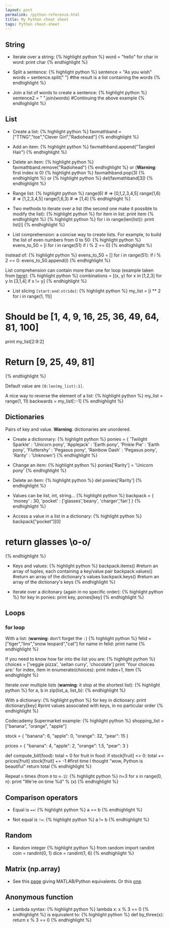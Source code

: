 ```yaml
---
layout: post
permalink: /python-reference.html
title: My Python cheat sheet
tags: Python cheat-sheet
---
```

## String
* Iterate over a string:
{% highlight python %}
word = "hello"
for char in word:
    print char
{% endhighlight %}

* Split a sentence:
{% highlight python %}
sentence = "As you wish"
words = sentence.split(" ") #the result is a list containing the words
{% endhighlight %}

* Join a list of words to create a sentence:
{% highlight python %}
sentence2 = " ".join(words) #Continuing the above example
{% endhighlight %}

## List
* Create a list:
{% highlight python %}
favmathband = ["TTNG","toe","Clever Girl","Radiohead"]
{% endhighlight %}

* Add an item:
{% highlight python %}
favmathband.append("Tangled Hair")
{% endhighlight %}

* Delete an item:
{% highlight python %}
favmathband.remove("Radiohead")
{% endhighlight %}
or (**Warning**: first index is 0)
{% highlight python %}
favmathband.pop(3)
{% endhighlight %}
or
{% highlight python %}
del(favmathband[3])
{% endhighlight %}

* Range list:
{% highlight python %}
range(6) # => [0,1,2,3,4,5]
range(1,6) # => [1,2,3,4,5]
range(1,6,3) # => [1,4]
{% endhighlight %}

* Two methods to iterate over a list (the second one make it possible to modify the list):
{% highlight python %}
for item in list:
    print item
{% endhighlight %}
{% highlight python %}
for i in range(len(list)):
    print list[i]
{% endhighlight %}

* List comprehension: a concise way to create lists. For example, to build the list of even numbers from 0 to 50:
{% highlight python %}
evens_to_50 = [i for i in range(51) if i % 2 == 0]
{% endhighlight %}

instead of:
{% highlight python %}
evens_to_50 = []
for i in range(51):
    if i % 2 == 0:
        evens_to_50.append(i)
{% endhighlight %}

List comprehension can contain more than one for loop (example taken from [here](http://intermediatepythonista.com/python-comprehensions)):
{% highlight python %}
combinations = [(x, y) for x in [1,2,3] for y in [3,1,4] if x != y]
{% endhighlight %}

* List slicing `[start:end:stride]`:
{% highlight python %}
my_list = [i ** 2 for i in range(1, 11)]
# Should be [1, 4, 9, 16, 25, 36, 49, 64, 81, 100]

print my_list[2:9:2]
# Return [9, 25, 49, 81]
{% endhighlight %}

Default value are `[0:len(my_list):1]`.

A nice way to reverse the element of a list:
{% highlight python %}
my_list = range(1, 11)
backwards = my_list[::-1]
{% endhighlight %}

## Dictionaries
Pairs of key and value. **Warning**: dictionaries are unordered.
* Create a dictionnary:
{% highlight python %}
ponies = { 'Twilight Sparkle' : 'Unicorn pony',
'Applejack' : 'Earth pony',
'Pinkie Pie' : 'Earth pony',
'Fluttershy' : 'Pegasus pony',
'Rainbow Dash' : 'Pegasus pony',
'Rarity' : 'Unknown'}
{% endhighlight %}

* Change an item:
{% highlight python %}
ponies['Rarity'] = 'Unicorn pony'
{% endhighlight %}

* Delete an item:
{% highlight python %}
del ponies['Rarity']
{% endhighlight %}

* Values can be list, int, string...
{% highlight python %}
backpack = {
    'money' : 30,
    'pocket' : ['glasses','beany', 'charger','fan']
}
{% endhighlight %}

* Access a value in a list in a dictionary:
{% highlight python %}
backpack["pocket"][0]
# return glasses \o-o/
{% endhighlight %}

* Keys and values:
{% highlight python %}
backpack.items()  #return an array of tuples, each containing a key/value pair
backpack.values() #return an array of the dictionary's values
backpack.keys()   #return an array of the dictionary's keys
{% endhighlight %}

* Iterate over a dicitonary (again in no specific order):
{% highlight python %}
for key in ponies:
    print key, ponies[key]
{% endhighlight %}

## Loops

### for loop
With a list: (**warning**: don't forget the `:`)
{% highlight python %}
felid = ["tiger","linx","snow leopard","cat"]
for name in felid:
    print name
{% endhighlight %}

If you need to know how far into the list you are:
{% highlight python %}
choices = ['veggie pizza', 'seitan curry', 'chocolate']
print 'Your choices are:'
for index, item in enumerate(choices):
    print index+1, item
{% endhighlight %}

Iterate over multiple lists (**warning**: it stop at the shortest list):
{% highlight python %}
for a, b in zip(list_a, list_b):
{% endhighlight %}

With a dictionary:
{% highlight python %}
for key in dictionary:
    print dictionary[key]
    #print values associated with keys, in no particular order
{% endhighlight %}

Codecademy Supermarket example:
{% highlight python %}
shopping_list = ["banana", "orange", "apple"]

stock = {
    "banana": 6,
    "apple": 0,
    "orange": 32,
    "pear": 15
}
    
prices = {
    "banana": 4,
    "apple": 2,
    "orange": 1.5,
    "pear": 3
}

def compute_bill(food):
    total = 0
    for fruit in food:
        if stock[fruit] <> 0:
            total += prices[fruit]
            stock[fruit] += -1
            #first time I thought "wow, Python is beautiful"
    return total
{% endhighlight %}

Repeat `n` times (from `0` to `n-1`):
{% highlight python %}
n=3
for x in range(0, n):
    print "We're on time %d" % (x)
{% endhighlight %}

## Comparison operators
* Equal is `==`:
{% highlight python %}
a == b
{% endhighlight %}

* Not equal is `!=`:
{% highlight python %}
a != b
{% endhighlight %}

## Random
* Random integer
{% highlight python %}
from random import randint
coin = randint(0, 1)
dice = randint(1, 6)
{% endhighlight %}

## Matrix (np.array)
* See this [page](http://sebastianraschka.com/Articles/2014_matrix_cheatsheet_table.html) giving MATLAB/Python equivalents. Or this [one](http://wiki.scipy.org/NumPy_for_Matlab_Users#head-13d7391dd7e2c57d293809cff080260b46d8e664).

## Anonymous function
* Lambda syntax:
{% highlight python %}
lambda x: x % 3 == 0
{% endhighlight %}
is equivalent to:
{% highlight python %}
def by_three(x):
    return x % 3 == 0
{% endhighlight %}
